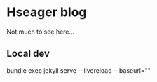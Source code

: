 # Hseager blog

Not much to see here...

## Local dev

bundle exec jekyll serve --livereload --baseurl=""
